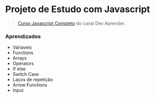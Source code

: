 # Projeto de Estudo com Javascript
> [Curso Javascript Completo](https://www.youtube.com/watch?v=i6Oi-YtXnAU) do canal Dev Aprender.

### Aprendizados

- Váriaveis
- Functions 
- Arrays
- Operators
- If else
- Switch Case
- Laços de repetição
- Arrow Functions
- Input